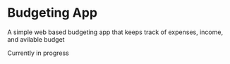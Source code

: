 # Budgeting App
 A simple web based budgeting app that keeps track of expenses, income, and avilable budget


Currently in progress
